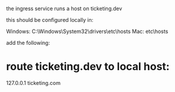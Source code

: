 the ingress service runs a host on ticketing.dev

this should be configured locally in:

Windows: C:\Windows\System32\drivers\etc\hosts
Mac: etc\hosts

add the following:
# route ticketing.dev to local host:
127.0.0.1 ticketing.com

